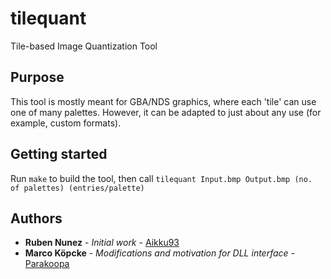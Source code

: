 # tilequant
Tile-based Image Quantization Tool

## Purpose
This tool is mostly meant for GBA/NDS graphics, where each 'tile' can use one of many palettes. However, it can be adapted to just about any use (for example, custom formats).

## Getting started
Run `make` to build the tool, then call `tilequant Input.bmp Output.bmp (no. of palettes) (entries/palette)`

## Authors
* **Ruben Nunez** - *Initial work* - [Aikku93](https://github.com/Aikku93)
* **Marco Köpcke** - *Modifications and motivation for DLL interface* - [Parakoopa](https://github.com/Parakoopa)
